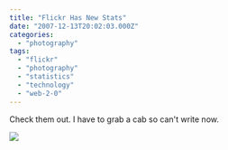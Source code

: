 ```yaml
---
title: "Flickr Has New Stats"
date: "2007-12-13T20:02:03.000Z"
categories: 
  - "photography"
tags: 
  - "flickr"
  - "photography"
  - "statistics"
  - "technology"
  - "web-2-0"
---
```


Check them out. I have to grab a cab so can't write now.

[![](http://farm3.static.flickr.com/2184/2109434934_c1ce399021.jpg?v=0)](http://flickr.com/photos/duanestorey/2109434934/)
